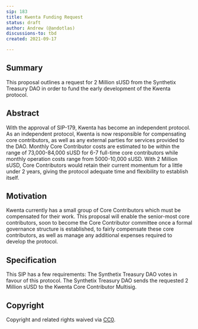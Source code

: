 ```yaml
---
sip: 183
title: Kwenta Funding Request
status: draft
author: Andrew (@andotlas)
discussions-to: tbd
created: 2021-09-17

---
```


## Summary 

This proposal outlines a request for 2 Million sUSD from the Synthetix Treasury DAO in order to fund the early development of the Kwenta protocol. 

## Abstract

With the approval of SIP-179, Kwenta has become an independent protocol. As an independent protocol, Kwenta is now responsible for compensating core contributors, as well as any external parties for services provided to the DAO. Monthly Core Contributor costs are estimated to be within the range of 73,000-84,000 sUSD for 6-7 full-time core contributors while monthly operation costs range from 5000-10,000 sUSD. With 2 Million sUSD, Core Contributors would retain their current momentum for a little under 2 years, giving the protocol adequate time and flexibility to establish itself. 

## Motivation 

Kwenta currently has a small group of Core Contributors which must be compensated for their work. This proposal will enable the senior-most core contributors, soon to become the Core Contributor committee once a formal governance structure is established, to fairly compensate these core contributors, as well as manage any additional expenses required to develop the protocol. 

## Specification 

This SIP has a few requirements:
The Synthetix Treasury DAO votes in favour of this protocol. 
The Synthetix Treasury DAO sends the requested 2 Million sUSD to the Kwenta Core Contributor Multisig. 

## Copyright

Copyright and related rights waived via [CC0](https://creativecommons.org/publicdomain/zero/1.0/).

